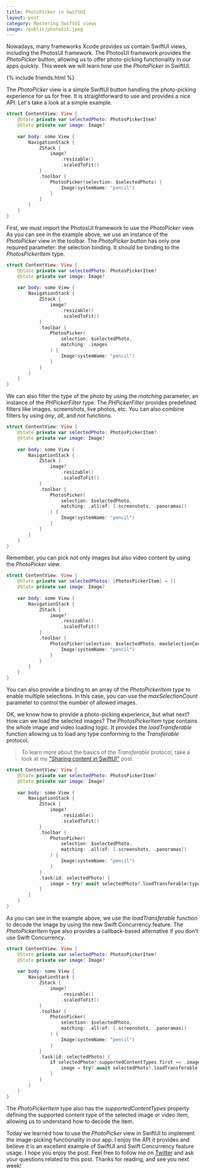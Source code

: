 ```yaml
---
title: PhotoPicker in SwiftUI
layout: post
category: Mastering SwiftUI views
image: /public/photokit.jpeg
---
```


Nowadays, many frameworks Xcode provides us contain SwiftUI views, including the PhotosUI framework. The PhotosUI framework provides the *PhotoPicker* button, allowing us to offer photo-picking functionality in our apps quickly. This week we will learn how use the *PhotoPicker* in SwiftUI.

{% include friends.html %}

The *PhotoPicker* view is a simple SwiftUI button handling the photo-picking experience for us for free. It is straightforward to use and provides a nice API. Let's take a look at a simple example.

```swift
struct ContentView: View {
    @State private var selectedPhoto: PhotosPickerItem?
    @State private var image: Image?
    
    var body: some View {
        NavigationStack {
            ZStack {
                image?
                    .resizable()
                    .scaledToFit()
            }
            .toolbar {
                PhotosPicker(selection: $selectedPhoto) {
                    Image(systemName: "pencil")
                }
            }
        }
    }
}
```

First, we must import the PhotosUI framework to use the *PhotoPicker* view. As you can see in the example above, we use an instance of the *PhotoPicker* view in the toolbar. The *PhotoPicker* button has only one required parameter: the selection binding. It should be binding to the *PhotosPickerItem* type. 

```swift
struct ContentView: View {
    @State private var selectedPhoto: PhotosPickerItem?
    @State private var image: Image?
    
    var body: some View {
        NavigationStack {
            ZStack {
                image?
                    .resizable()
                    .scaledToFit()
            }
            .toolbar {
                PhotosPicker(
                    selection: $selectedPhoto,
                    matching: .images
                ) {
                    Image(systemName: "pencil")
                }
            }
        }
    }
}
```

We can also filter the type of the photo by using the *matching* parameter, an instance of the *PHPickerFilter* type. The *PHPickerFilter* provides predefined filters like images, screenshots, live photos, etc. You can also combine filters by using *any*, *all*, and *not* functions.

```swift
struct ContentView: View {
    @State private var selectedPhoto: PhotosPickerItem?
    @State private var image: Image?
    
    var body: some View {
        NavigationStack {
            ZStack {
                image?
                    .resizable()
                    .scaledToFit()
            }
            .toolbar {
                PhotosPicker(
                    selection: $selectedPhoto,
                    matching: .all(of: [.screenshots, .panoramas])
                ) {
                    Image(systemName: "pencil")
                }
            }
        }
    }
}
```

Remember, you can pick not only images but also video content by using the *PhotoPicker* view.

```swift
struct ContentView: View {
    @State private var selectedPhotos: [PhotosPickerItem] = []
    @State private var image: Image?
    
    var body: some View {
        NavigationStack {
            ZStack {
                image?
                    .resizable()
                    .scaledToFit()
            }
            .toolbar {
                PhotosPicker(selection: $selectedPhoto, maxSelectionCount: 3) {
                    Image(systemName: "pencil")
                }
            }
        }
    }
}
```

You can also provide a binding to an array of the *PhotoPickerItem* type to enable multiple selections. In this case, you can use the *maxSelectionCount* parameter to control the number of allowed images.

OK, we know how to provide a photo-picking experience, but what next? How can we load the selected images? The *PhotosPickerItem* type contains the whole image and video loading logic. It provides the *loadTransferable* function allowing us to load any type conforming to the *Transferable* protocol.

> To learn more about the basics of the *Transferable* protocol, take a look at my ["Sharing content in SwiftUI"](/2023/03/28/sharing-content-in-swiftui/) post.

```swift
struct ContentView: View {
    @State private var selectedPhoto: PhotosPickerItem?
    @State private var image: Image?
    
    var body: some View {
        NavigationStack {
            ZStack {
                image?
                    .resizable()
                    .scaledToFit()
            }
            .toolbar {
                PhotosPicker(
                    selection: $selectedPhoto,
                    matching: .all(of: [.screenshots, .panoramas])
                ) {
                    Image(systemName: "pencil")
                }
            }
            .task(id: selectedPhoto) {
                image = try? await selectedPhoto?.loadTransferable(type: Image.self)
            }
        }
    }
}
```

As you can see in the example above, we use the *loadTransferable* function to decode the image by using the new Swift Concurrency feature. The *PhotoPickerItem* type also provides a callback-based alternative if you don't use Swift Concurrency.

```swift
struct ContentView: View {
    @State private var selectedPhoto: PhotosPickerItem?
    @State private var image: Image?
    
    var body: some View {
        NavigationStack {
            ZStack {
                image?
                    .resizable()
                    .scaledToFit()
            }
            .toolbar {
                PhotosPicker(
                    selection: $selectedPhoto,
                    matching: .all(of: [.screenshots, .panoramas])
                ) {
                    Image(systemName: "pencil")
                }
            }
            .task(id: selectedPhoto) {
                if selectedPhoto?.supportedContentTypes.first == .image {
                    image = try? await selectedPhoto?.loadTransferable(type: Image.self)
                }
            }
        }
    }
}
```

The *PhotoPickerItem* type also has the *supportedContentTypes* property defining the supported content type of the selected image or video item, allowing us to understand how to decode the item.

Today we learned how to use the *PhotoPicker* view in SwiftUI to implement the image-picking functionality in our app. I enjoy the API it provides and believe it is an excellent example of SwiftUI and Swift Concurrency feature usage. I hope you enjoy the post. Feel free to follow me on [Twitter](https://twitter.com/mecid) and ask your questions related to this post. Thanks for reading, and see you next week!
